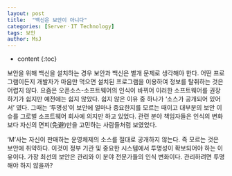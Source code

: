 ```yaml
---
layout: post
title:  "백신은 보안이 아니다"
categories: [ServerㆍIT Technology]
tags: 보안
author: MsJ
---
```


* content
{:toc}

보안을 위해 백신을 설치하는 경우 보안과 백신은 별개 문제로 생각해야 한다. 어떤 프로그램이든지 개발자가 마음만 먹으면 설치된 프로그램을 이용하여 정보를 탈취하는 것은 어렵지 않다. 요즘은 오픈소스-소프트웨어의 인식이 바뀌어 이러한 소프트웨어를 권장하기가 쉽지만 예전에는 쉽지 않았다. 쉽지 않은 이유 중 하나가 ‘소스가 공개되어 있어서’ 였다. 그때는 ‘투명성’이 보안에 얼마나 중요한지를 모르는 때이고 대부분의 보안 이슈를 그로벌 소프트웨어 회사에 의지만 하고 있었다. 관련 분야 책임자들은 인식의 변화보다 자신의 면피(免避)만을 고민하는 사람들처럼 보였었다.

‘M’사는 자신이 판매하는 운영체제의 소스를 절대로 공개하지 않는다. 즉 모르는 것은 보안에 취약하다. 이것이 정부 기관 및 중요한 시스템에서 투명성이 확보되어야 하는 이유이다. 가장 최선의 보안은 관리와 이 분야 전문가들의 인식 변화이다. 관리하려면 투명해야 하지 않을까?
